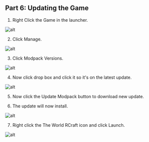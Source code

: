 Part 6: Updating the Game
---
1. Right Click the Game in the launcher.

![alt](https://i.imgur.com/2keUTrp.png)

2. Click Manage.

![alt](https://i.imgur.com/M2XsURe.png)

3. Click Modpack Versions.

![alt](https://i.imgur.com/chwjTod.png)

4. Now click drop box and click it so it's on the latest update. 

![alt](https://i.imgur.com/EpA0BKo.png)

5. Now click the Update Modpack button to download new update.

6. The update will now install. 

![alt](https://i.imgur.com/AKbRCU7.png)

7. Right click the The World RCraft icon and click Launch.

![alt](https://i.imgur.com/npRihNL.png)